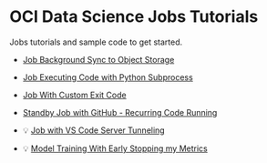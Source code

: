 # OCI Data Science Jobs Tutorials

Jobs tutorials and sample code to get started.

- [Job Background Sync to Object Storage](job-background-sync-with-objectstorage/)
- [Job Executing Code with Python Subprocess](job-exec-code-with-subprocess/)
- [Job With Custom Exit Code](jobs-custom-exit-code/jobs-custom-exit-code.md)
- [Standby Job with GitHub - Recurring Code Running](standbyjob-with-git/README.md)
- :bulb: [Job with VS Code Server Tunneling](vscode-server-tunnel/README.md)

- :bulb: [Model Training With Early Stopping my Metrics](model-training-early-stopping-by-metrics/model-training-early-stopping-by-metrics.md)
